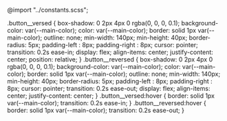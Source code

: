 @import "../constants.scss";

.button__versed {
  box-shadow: 0 2px 4px 0 rgba(0, 0, 0, 0.1);
  background-color: var(--main-color);
  color: var(--main-color);
  border: solid 1px var(--main-color);
  outline: none;
  min-width: 140px;
  min-height: 40px;
  border-radius: 5px;
  padding-left : 8px;
  padding-right : 8px;
  cursor: pointer;
  transition: 0.2s ease-in;
  display: flex;
  align-items: center;
  justify-content: center;
  position: relative;
}
.button__reversed {
  box-shadow: 0 2px 4px 0 rgba(0, 0, 0, 0.1);
  background-color: var(--main-color);
  color: var(--main-color);
  border: solid 1px var(--main-color);
  outline: none;
  min-width: 140px;
  min-height: 40px;
  border-radius: 5px;
  padding-left : 8px;
  padding-right : 8px;
  cursor: pointer;
  transition: 0.2s ease-out;
  display: flex;
  align-items: center;
  justify-content: center;
}
.button__versed:hover {
  border: solid 1px var(--main-color);
  transition: 0.2s ease-in;
}
.button__reversed:hover {
  border: solid 1px var(--main-color);
  transition: 0.2s ease-out;
}
